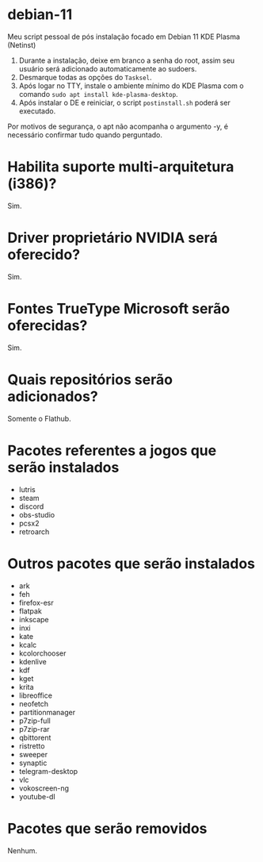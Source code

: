 # debian-11

Meu script pessoal de pós instalação focado em Debian 11 KDE Plasma (Netinst)

1. Durante a instalação, deixe em branco a senha do root, assim seu usuário será adicionado automaticamente ao sudoers.
2. Desmarque todas as opções do `Tasksel`.
3. Após logar no TTY, instale o ambiente mínimo do KDE Plasma com o comando `sudo apt install kde-plasma-desktop`.
4. Após instalar o DE e reiniciar, o script `postinstall.sh` poderá ser executado.

Por motivos de segurança, o apt não acompanha o argumento -y, é necessário confirmar tudo quando perguntado.

# Habilita suporte multi-arquitetura (i386)?
Sim.

# Driver proprietário NVIDIA será oferecido?
Sim.

# Fontes TrueType Microsoft serão oferecidas?
Sim.

# Quais repositórios serão adicionados?
Somente o Flathub.

# Pacotes referentes a jogos que serão instalados
- lutris
- steam
- discord
- obs-studio
- pcsx2
- retroarch

# Outros pacotes que serão instalados
- ark
- feh
- firefox-esr
- flatpak
- inkscape
- inxi
- kate
- kcalc
- kcolorchooser
- kdenlive
- kdf
- kget
- krita
- libreoffice
- neofetch
- partitionmanager
- p7zip-full
- p7zip-rar
- qbittorent
- ristretto
- sweeper
- synaptic
- telegram-desktop
- vlc
- vokoscreen-ng
- youtube-dl

# Pacotes que serão removidos
Nenhum.

